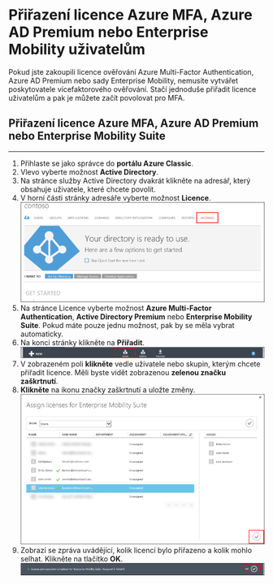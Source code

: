<properties 
    pageTitle="Přiřazování licencí pro ověřování Microsoft Azure Multi-Factor Authentication" 
    description="Naučte se přiřazovat uživatelské licence pro ověřování Microsoft Azure Multi-Factor Authentication." 
    services="multi-factor-authentication" 
    documentationCenter="" 
    authors="billmath" 
    manager="stevenpo" 
    editor="curtand"/>

<tags 
    ms.service="multi-factor-authentication" 
    ms.workload="identity" 
    ms.tgt_pltfrm="na" 
    ms.devlang="na" 
    ms.topic="get-started-article" 
    ms.date="05/12/2016" 
    ms.author="billmath"/>

# Přiřazení licence Azure MFA, Azure AD Premium nebo Enterprise Mobility uživatelům

Pokud jste zakoupili licence ověřování Azure Multi-Factor Authentication, Azure AD Premium nebo sady Enterprise Mobility, nemusíte vytvářet poskytovatele vícefaktorového ověřování. Stačí jednoduše přiřadit licence uživatelům a pak je můžete začít povolovat pro MFA.

## Přiřazení licence Azure MFA, Azure AD Premium nebo Enterprise Mobility Suite
--------------------------------------------------------------------------------

1. Přihlaste se jako správce do **portálu Azure Classic**.
2. Vlevo vyberte možnost **Active Directory**.
3. Na stránce služby Active Directory dvakrát klikněte na adresář, který obsahuje uživatele, které chcete povolit.
4. V horní části stránky adresáře vyberte možnost **Licence**.
![Přiřazení licencí](./media/multi-factor-authentication-get-started-assign-licenses/assign1.png)
5. Na stránce Licence vyberte možnost **Azure Multi-Factor Authentication**, **Active Directory Premium** nebo **Enterprise Mobility Suite**.  Pokud máte pouze jednu možnost, pak by se měla vybrat automaticky. 
6. Na konci stránky klikněte na **Přiřadit**.
![Přiřazení licencí](./media/multi-factor-authentication-get-started-assign-licenses/assign3.png)
6. V zobrazeném poli **klikněte** vedle uživatele nebo skupin, kterým chcete přiřadit licence.  Měli byste vidět zobrazenou **zelenou značku zaškrtnutí**.
7. **Klikněte** na ikonu značky zaškrtnutí a uložte změny.
![Přiřazení licencí](./media/multi-factor-authentication-get-started-assign-licenses/assign4.png)
8. Zobrazí se zpráva uvádějící, kolik licencí bylo přiřazeno a kolik mohlo selhat.  Klikněte na tlačítko **OK**.
![Přiřazení licencí](./media/multi-factor-authentication-get-started-assign-licenses/assign5.png)


<!--HONumber=Jun16_HO2-->


